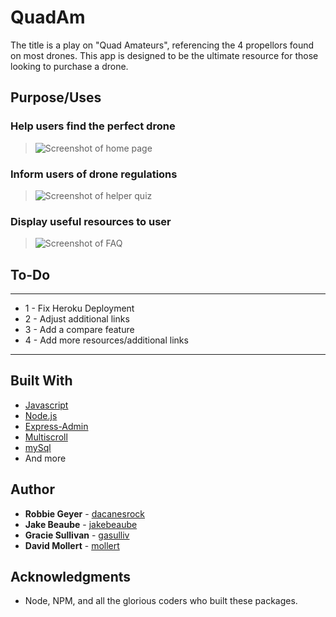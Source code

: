 # QuadAm
The title is a play on "Quad Amateurs", referencing the 4 propellors found on most drones. This app is designed to be the ultimate resource for those looking to purchase a drone.

## Purpose/Uses

### Help users find the perfect drone
>![Screenshot of home page](http://i.imgur.com/SitUYCr.png)
### Inform users of drone regulations
>![Screenshot of helper quiz](http://i.imgur.com/CYzM4Vy.png)
### Display useful resources to user
>![Screenshot of FAQ](http://i.imgur.com/KXCKFpt.png)

## To-Do
***
* 1 - Fix Heroku Deployment
* 2 - Adjust additional links
* 3 - Add a compare feature
* 4 - Add more resources/additional links
***

## Built With

* [Javascript](https://www.javascript.com/)
* [Node.js](https://nodejs.org/en/)
* [Express-Admin](https://www.npmjs.com/package/express-admin)
* [Multiscroll](https://alvarotrigo.com/multiScroll/)
* [mySql](https://www.mysql.com/)
* And more

## Author

* **Robbie Geyer** - [dacanesrock](https://github.com/dacanesrock)
* **Jake Beaube** - [jakebeaube](https://github.com/jakebeaube)
* **Gracie Sullivan** - [gasulliv](https://github.com/gasulliv)
* **David Mollert** - [mollert](https://github.com/Mollert)

## Acknowledgments

* Node, NPM, and all the glorious coders who built these packages.
